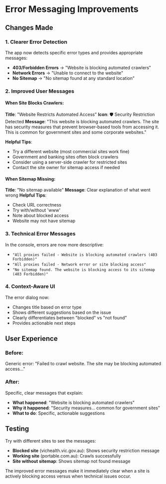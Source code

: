 # Error Messaging Improvements

## Changes Made

### 1. Clearer Error Detection
The app now detects specific error types and provides appropriate messages:

- **403/Forbidden Errors** → "Website is blocking automated crawlers"
- **Network Errors** → "Unable to connect to the website"  
- **No Sitemap** → "No sitemap found at any standard location"

### 2. Improved User Messages

#### When Site Blocks Crawlers:
**Title**: "Website Restricts Automated Access"
**Icon**: 🛡️ Security Restriction Detected
**Message**: "This website is blocking automated crawlers. The site has security measures that prevent browser-based tools from accessing it. This is common for government sites and some corporate websites."

**Helpful Tips**:
- Try a different website (most commercial sites work fine)
- Government and banking sites often block crawlers
- Consider using a server-side crawler for restricted sites
- Contact the site owner for sitemap access if needed

#### When Sitemap Missing:
**Title**: "No sitemap available"
**Message**: Clear explanation of what went wrong
**Helpful Tips**: 
- Check URL correctness
- Try with/without 'www'
- Note about blocked access
- Website may not have sitemap

### 3. Technical Error Messages

In the console, errors are now more descriptive:
- `"All proxies failed - Website is blocking automated crawlers (403 Forbidden)"`
- `"All proxies failed - Network error or site blocking access"`
- `"No sitemap found. The website is blocking access to its sitemap (403 Forbidden)"`

### 4. Context-Aware UI

The error dialog now:
- Changes title based on error type
- Shows different suggestions based on the issue
- Clearly differentiates between "blocked" vs "not found"
- Provides actionable next steps

## User Experience

### Before:
Generic error: "Failed to crawl website. The site may be blocking automated access..."

### After:
Specific, clear messages that explain:
- **What happened**: "Website is blocking automated crawlers"
- **Why it happened**: "Security measures... common for government sites"
- **What to do**: Specific, actionable suggestions

## Testing

Try with different sites to see the messages:
- **Blocked site** (vichealth.vic.gov.au): Shows security restriction message
- **Working site** (portable.com.au): Crawls successfully
- **Site without sitemap**: Shows sitemap not found message

The improved error messages make it immediately clear when a site is actively blocking access versus when technical issues occur.